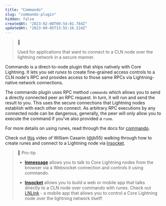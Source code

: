 ```yaml
---
title: "Commando"
slug: "commando-plugin"
hidden: false
createdAt: "2023-02-08T09:54:01.784Z"
updatedAt: "2023-09-05T13:55:16.224Z"
---
```

> 📘 
> 
> Used for applications that want to connect to a CLN node over the lightning network in a secure manner.

Commando is a direct-to-node plugin that ships natively with Core Lightning. It lets you set _runes_ to create fine-grained access controls to a CLN node's RPC and provides access to those same RPCs via Lightning-native network connections. 

The commando plugin uses RPC method `commando` which allows you to send a directly connected peer an RPC request. In turn, it will run and send the result to you. This uses the secure connections that Lightning nodes establish with each other on connect. As arbitrary RPC executions by any connected node can be dangerous, generally, the peer will only allow you to execute the command if you've also provided a `rune`.

For more details on using runes, read through the docs for [commando](ref:commando).

Check out [this](https://www.youtube.com/watch?v=LZLRCPNn7vA) video of William Casarin (@jb55) walking through how to create runes and connect to a Lightning node via [lnsocket](https://github.com/jb55/lnsocket).


> 📘 Pro-tip
>
> - **[lnmessage](https://github.com/aaronbarnardsound/lnmessage)** allows you to talk to Core Lightning nodes from the browser via a Websocket connection and controls it using commando.
>
> - **[lnsocket](https://github.com/jb55/lnsocket)** allows you to build a web or mobile app that talks directly to a CLN node over commando with runes. Check out [LNLink](https://lnlink.app/) -  a mobile app that allows you to control a Core Lightning node over the lightning network itself!
